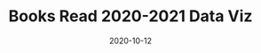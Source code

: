 ---
title: "Books Read 2020-2021 Data Viz"
description: What did I read this year and how much did I read?
date: '2020-10-12'
tags:
- Tableau
featured_image: https://oobtech.com/wp-content/uploads/2020/06/tableau-logo.jpg
---